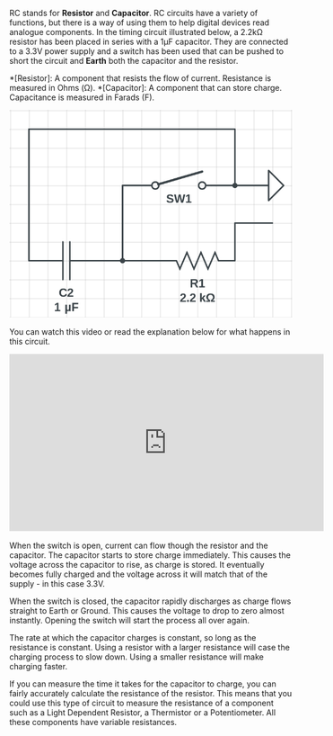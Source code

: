 RC stands for **Resistor** and **Capacitor**. RC circuits have a variety of functions, but there is a way of using them to help digital devices read analogue components.
In the timing circuit illustrated below, a 2.2kΩ resistor has been placed in series with a 1µF capacitor. They are connected to a 3.3V power supply and a switch has been used that can be pushed to short the circuit and **Earth** both the capacitor and the resistor.

*[Resistor]: A component that resists the flow of current. Resistance is measured in Ohms (Ω).
*[Capacitor]: A component that can store charge. Capacitance is measured in Farads (F).

![rc-circuit](images/circuit.png)

You can watch this video or read the explanation below for what happens in this circuit.

<iframe width="560" height="315" src="https://www.youtube.com/embed/sNn3vjEU_H0" frameborder="0" allowfullscreen></iframe>

When the switch is open, current can flow though the resistor and the capacitor. The capacitor starts to store charge immediately. This causes the voltage across the capacitor to rise, as charge is stored. It eventually becomes fully charged and the voltage across it will match that of the supply - in this case 3.3V.

When the switch is closed, the capacitor rapidly discharges as charge flows straight to Earth or Ground. This causes the voltage to drop to zero almost instantly. Opening the switch will start the process all over again.

The rate at which the capacitor charges is constant, so long as the resistance is constant. Using a resistor with a larger resistance will case the charging process to slow down. Using a smaller resistance will make charging faster.

If you can measure the time it takes for the capacitor to charge, you can fairly accurately calculate the resistance of the resistor. This means that you could use this type of circuit to measure the resistance of a component such as a Light Dependent Resistor, a Thermistor or a Potentiometer. All these components have variable resistances.

